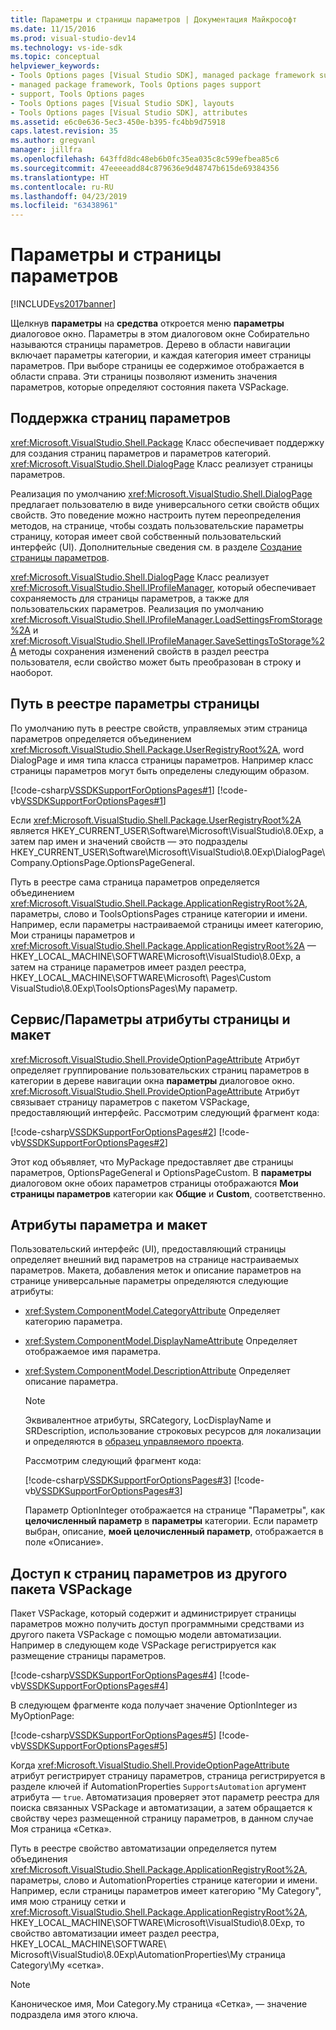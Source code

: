 ```yaml
---
title: Параметры и страницы параметров | Документация Майкрософт
ms.date: 11/15/2016
ms.prod: visual-studio-dev14
ms.technology: vs-ide-sdk
ms.topic: conceptual
helpviewer_keywords:
- Tools Options pages [Visual Studio SDK], managed package framework support
- managed package framework, Tools Options pages support
- support, Tools Options pages
- Tools Options pages [Visual Studio SDK], layouts
- Tools Options pages [Visual Studio SDK], attributes
ms.assetid: e6c0e636-5ec3-450e-b395-fc4bb9d75918
caps.latest.revision: 35
ms.author: gregvanl
manager: jillfra
ms.openlocfilehash: 643ffd8dc48eb6b0fc35ea035c8c599efbea85c6
ms.sourcegitcommit: 47eeeeadd84c879636e9d48747b615de69384356
ms.translationtype: HT
ms.contentlocale: ru-RU
ms.lasthandoff: 04/23/2019
ms.locfileid: "63438961"
---
```

# <a name="options-and-options-pages"></a>Параметры и страницы параметров
[!INCLUDE[vs2017banner](../../includes/vs2017banner.md)]

Щелкнув **параметры** на **средства** откроется меню **параметры** диалоговое окно. Параметры в этом диалоговом окне Собирательно называются страницы параметров. Дерево в области навигации включает параметры категории, и каждая категория имеет страницы параметров. При выборе страницы ее содержимое отображается в области справа. Эти страницы позволяют изменить значения параметров, которые определяют состояния пакета VSPackage.  
  
## <a name="support-for-options-pages"></a>Поддержка страниц параметров  
 <xref:Microsoft.VisualStudio.Shell.Package> Класс обеспечивает поддержку для создания страниц параметров и параметров категорий. <xref:Microsoft.VisualStudio.Shell.DialogPage> Класс реализует страницы параметров.  
  
 Реализация по умолчанию <xref:Microsoft.VisualStudio.Shell.DialogPage> предлагает пользователю в виде универсального сетки свойств общих свойств. Это поведение можно настроить путем переопределения методов, на странице, чтобы создать пользовательские параметры страницу, которая имеет свой собственный пользовательский интерфейс (UI). Дополнительные сведения см. в разделе [Создание страницы параметров](../../extensibility/creating-an-options-page.md).  
  
 <xref:Microsoft.VisualStudio.Shell.DialogPage> Класс реализует <xref:Microsoft.VisualStudio.Shell.IProfileManager>, который обеспечивает сохраняемость для страницы параметров, а также для пользовательских параметров. Реализация по умолчанию <xref:Microsoft.VisualStudio.Shell.IProfileManager.LoadSettingsFromStorage%2A> и <xref:Microsoft.VisualStudio.Shell.IProfileManager.SaveSettingsToStorage%2A> методы сохранения изменений свойств в раздел реестра пользователя, если свойство может быть преобразован в строку и наоборот.  
  
## <a name="options-page-registry-path"></a>Путь в реестре параметры страницы  
 По умолчанию путь в реестре свойств, управляемых этим страница параметров определяется объединением <xref:Microsoft.VisualStudio.Shell.Package.UserRegistryRoot%2A>, word DialogPage и имя типа класса страницы параметров. Например класс страницы параметров могут быть определены следующим образом.  
  
 [!code-csharp[VSSDKSupportForOptionsPages#1](../../snippets/csharp/VS_Snippets_VSSDK/vssdksupportforoptionspages/cs/vssdksupportforoptionspagespackage.cs#1)]
 [!code-vb[VSSDKSupportForOptionsPages#1](../../snippets/visualbasic/VS_Snippets_VSSDK/vssdksupportforoptionspages/vb/vssdksupportforoptionspagespackage.vb#1)]  
  
 Если <xref:Microsoft.VisualStudio.Shell.Package.UserRegistryRoot%2A> является HKEY_CURRENT_USER\Software\Microsoft\VisualStudio\8.0Exp, а затем пар имен и значений свойств — это подразделы HKEY_CURRENT_USER\Software\Microsoft\VisualStudio\8.0Exp\DialogPage\ Company.OptionsPage.OptionsPageGeneral.  
  
 Путь в реестре сама страница параметров определяется объединением <xref:Microsoft.VisualStudio.Shell.Package.ApplicationRegistryRoot%2A>, параметры, слово и ToolsOptionsPages странице категории и имени. Например, если параметры настраиваемой страницы имеет категорию, Мои страницы параметров и <xref:Microsoft.VisualStudio.Shell.Package.ApplicationRegistryRoot%2A> — HKEY_LOCAL_MACHINE\SOFTWARE\Microsoft\VisualStudio\8.0Exp, а затем на странице параметров имеет раздел реестра, HKEY_LOCAL_MACHINE\SOFTWARE\Microsoft\ Pages\Custom VisualStudio\8.0Exp\ToolsOptionsPages\My параметр.  
  
## <a name="toolsoptions-page-attributes-and-layout"></a>Сервис/Параметры атрибуты страницы и макет  
 <xref:Microsoft.VisualStudio.Shell.ProvideOptionPageAttribute> Атрибут определяет группирование пользовательских страниц параметров в категории в дереве навигации окна **параметры** диалоговое окно. <xref:Microsoft.VisualStudio.Shell.ProvideOptionPageAttribute> Атрибут связывает страницу параметров с пакетом VSPackage, предоставляющий интерфейс. Рассмотрим следующий фрагмент кода:  
  
 [!code-csharp[VSSDKSupportForOptionsPages#2](../../snippets/csharp/VS_Snippets_VSSDK/vssdksupportforoptionspages/cs/vssdksupportforoptionspagespackage.cs#2)]
 [!code-vb[VSSDKSupportForOptionsPages#2](../../snippets/visualbasic/VS_Snippets_VSSDK/vssdksupportforoptionspages/vb/vssdksupportforoptionspagespackage.vb#2)]  
  
 Этот код объявляет, что MyPackage предоставляет две страницы параметров, OptionsPageGeneral и OptionsPageCustom. В **параметры** диалоговом окне обоих параметров страницы отображаются **Мои страницы параметров** категории как **Общие** и **Custom**, соответственно.  
  
## <a name="option-attributes-and-layout"></a>Атрибуты параметра и макет  
 Пользовательский интерфейс (UI), предоставляющий страницы определяет внешний вид параметров на странице настраиваемых параметров. Макета, добавления меток и описание параметров на странице универсальные параметры определяются следующие атрибуты:  
  
- <xref:System.ComponentModel.CategoryAttribute> Определяет категорию параметра.  
  
- <xref:System.ComponentModel.DisplayNameAttribute> Определяет отображаемое имя параметра.  
  
- <xref:System.ComponentModel.DescriptionAttribute> Определяет описание параметра.  
  
  > [!NOTE]
  > Эквивалентное атрибуты, SRCategory, LocDisplayName и SRDescription, использование строковых ресурсов для локализации и определяются в [образец управляемого проекта](http://go.microsoft.com/fwlink/?LinkId=122774).  
  
  Рассмотрим следующий фрагмент кода:  
  
  [!code-csharp[VSSDKSupportForOptionsPages#3](../../snippets/csharp/VS_Snippets_VSSDK/vssdksupportforoptionspages/cs/optionspagecustom.cs#3)]
  [!code-vb[VSSDKSupportForOptionsPages#3](../../snippets/visualbasic/VS_Snippets_VSSDK/vssdksupportforoptionspages/vb/optionspagegeneral.vb#3)]  
  
  Параметр OptionInteger отображается на странице "Параметры", как **целочисленный параметр** в **параметры** категории. Если параметр выбран, описание, **моей целочисленный параметр**, отображается в поле «Описание».  
  
## <a name="accessing-options-pages-from-another-vspackage"></a>Доступ к страниц параметров из другого пакета VSPackage  
 Пакет VSPackage, который содержит и администрирует страницы параметров можно получить доступ программными средствами из другого пакета VSPackage с помощью модели автоматизации. Например в следующем коде VSPackage регистрируется как размещение страницы параметров.  
  
 [!code-csharp[VSSDKSupportForOptionsPages#4](../../snippets/csharp/VS_Snippets_VSSDK/vssdksupportforoptionspages/cs/vssdksupportforoptionspagespackage.cs#4)]
 [!code-vb[VSSDKSupportForOptionsPages#4](../../snippets/visualbasic/VS_Snippets_VSSDK/vssdksupportforoptionspages/vb/vssdksupportforoptionspagespackage.vb#4)]  
  
 В следующем фрагменте кода получает значение OptionInteger из MyOptionPage:  
  
 [!code-csharp[VSSDKSupportForOptionsPages#5](../../snippets/csharp/VS_Snippets_VSSDK/vssdksupportforoptionspages/cs/vssdksupportforoptionspagespackage.cs#5)]
 [!code-vb[VSSDKSupportForOptionsPages#5](../../snippets/visualbasic/VS_Snippets_VSSDK/vssdksupportforoptionspages/vb/vssdksupportforoptionspagespackage.vb#5)]  
  
 Когда <xref:Microsoft.VisualStudio.Shell.ProvideOptionPageAttribute> атрибут регистрирует страницу параметров, страница регистрируется в разделе ключей if AutomationProperties `SupportsAutomation` аргумент атрибута — `true`. Автоматизация проверяет этот параметр реестра для поиска связанных VSPackage и автоматизации, а затем обращается к свойству через размещенной страницу параметров, в данном случае Моя страница «Сетка».  
  
 Путь в реестре свойство автоматизации определяется путем объединения <xref:Microsoft.VisualStudio.Shell.Package.ApplicationRegistryRoot%2A>, параметры, слово и AutomationProperties странице категории и имени. Например, если страницы параметров имеет категорию "My Category", имя мою страницу сетки и <xref:Microsoft.VisualStudio.Shell.Package.ApplicationRegistryRoot%2A>, HKEY_LOCAL_MACHINE\SOFTWARE\Microsoft\VisualStudio\8.0Exp, то свойство автоматизации имеет раздел реестра, HKEY_LOCAL_MACHINE\SOFTWARE\ Microsoft\VisualStudio\8.0Exp\AutomationProperties\My страница Category\My «сетка».  
  
> [!NOTE]
> Каноническое имя, Мои Category.My страница «Сетка», — значение подраздела имя этого ключа.
